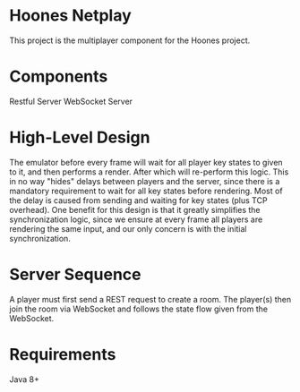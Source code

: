 # Hoones Netplay

This project is the multiplayer component for the Hoones project.

# Components

Restful Server 
WebSocket Server

# High-Level Design

The emulator before every frame will wait for all player key states to given to it, and then performs a render. After
which will re-perform this logic. This in no way "hides" delays between players and the server, since there is a mandatory
requirement to wait for all key states before rendering. Most of the delay is caused from sending and waiting for key states (plus TCP overhead). One benefit for this design is that it greatly simplifies the synchronization logic, since we ensure at every frame all players are rendering the same input, and our only concern is with the initial synchronization.

# Server Sequence

A player must first send a REST request to create a room. The player(s) then join the room via WebSocket and follows the 
state flow given from the WebSocket.

# Requirements

Java 8+

